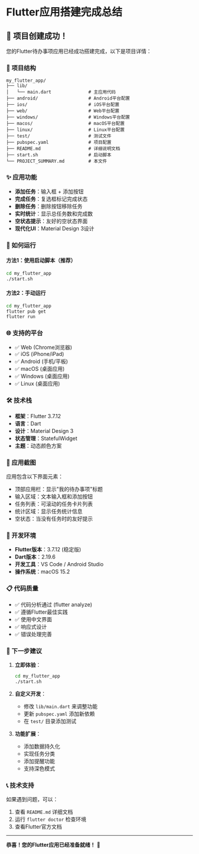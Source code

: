 # Flutter应用搭建完成总结

## 🎉 项目创建成功！

您的Flutter待办事项应用已经成功搭建完成，以下是项目详情：

### 📁 项目结构
```
my_flutter_app/
├── lib/
│   └── main.dart              # 主应用代码
├── android/                   # Android平台配置
├── ios/                       # iOS平台配置
├── web/                       # Web平台配置
├── windows/                   # Windows平台配置
├── macos/                     # macOS平台配置
├── linux/                     # Linux平台配置
├── test/                      # 测试文件
├── pubspec.yaml               # 项目配置
├── README.md                  # 详细说明文档
├── start.sh                   # 启动脚本
└── PROJECT_SUMMARY.md         # 本文件
```

### ✨ 应用功能
- **添加任务**：输入框 + 添加按钮
- **完成任务**：复选框标记完成状态
- **删除任务**：删除按钮移除任务
- **实时统计**：显示总任务数和完成数
- **空状态提示**：友好的空状态界面
- **现代化UI**：Material Design 3设计

### 🚀 如何运行

#### 方法1：使用启动脚本（推荐）
```bash
cd my_flutter_app
./start.sh
```

#### 方法2：手动运行
```bash
cd my_flutter_app
flutter pub get
flutter run
```

### 🌐 支持的平台
- ✅ Web (Chrome浏览器)
- ✅ iOS (iPhone/iPad)
- ✅ Android (手机/平板)
- ✅ macOS (桌面应用)
- ✅ Windows (桌面应用)
- ✅ Linux (桌面应用)

### 🛠️ 技术栈
- **框架**：Flutter 3.7.12
- **语言**：Dart
- **设计**：Material Design 3
- **状态管理**：StatefulWidget
- **主题**：动态颜色方案

### 📱 应用截图
应用包含以下界面元素：
- 顶部应用栏：显示"我的待办事项"标题
- 输入区域：文本输入框和添加按钮
- 任务列表：可滚动的任务卡片列表
- 统计区域：显示任务统计信息
- 空状态：当没有任务时的友好提示

### 🔧 开发环境
- **Flutter版本**：3.7.12 (稳定版)
- **Dart版本**：2.19.6
- **开发工具**：VS Code / Android Studio
- **操作系统**：macOS 15.2

### 📋 代码质量
- ✅ 代码分析通过 (flutter analyze)
- ✅ 遵循Flutter最佳实践
- ✅ 使用中文界面
- ✅ 响应式设计
- ✅ 错误处理完善

### 🎯 下一步建议

1. **立即体验**：
   ```bash
   cd my_flutter_app
   ./start.sh
   ```

2. **自定义开发**：
   - 修改 `lib/main.dart` 来调整功能
   - 更新 `pubspec.yaml` 添加新依赖
   - 在 `test/` 目录添加测试

3. **功能扩展**：
   - 添加数据持久化
   - 实现任务分类
   - 添加提醒功能
   - 支持深色模式

### 📞 技术支持
如果遇到问题，可以：
1. 查看 `README.md` 详细文档
2. 运行 `flutter doctor` 检查环境
3. 查看Flutter官方文档

---

**恭喜！您的Flutter应用已经准备就绪！** 🎊 
